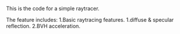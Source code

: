 This is the code for a simple raytracer.

The feature includes:
1.Basic raytracing features.
1.diffuse & specular reflection.
2.BVH acceleration.
